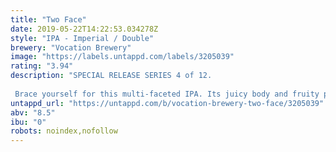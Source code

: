 ```yaml
---
title: "Two Face"
date: 2019-05-22T14:22:53.034278Z
style: "IPA - Imperial / Double"
brewery: "Vocation Brewery"
image: "https://labels.untappd.com/labels/3205039"
rating: "3.94"
description: "SPECIAL RELEASE SERIES 4 of 12.  Brace yourself for this multi-faceted IPA. Its juicy body and fruity profile of peaches and citrus are delivered by Galaxy and Simcoe hops, whilst Columbus hops bring a dank and resinous aroma. Don’t be fooled by its juicy taste, this double IPA bites back."
untappd_url: "https://untappd.com/b/vocation-brewery-two-face/3205039"
abv: "8.5"
ibu: "0"
robots: noindex,nofollow
---
```


